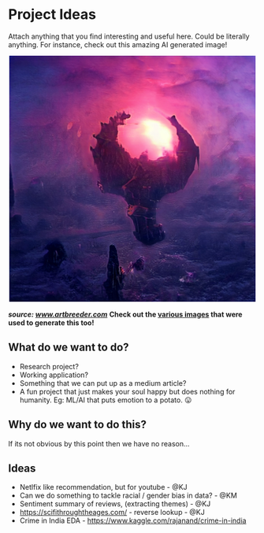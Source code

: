 # Project Ideas
Attach anything that you find interesting and useful here. Could be literally anything. For instance, check out this amazing AI generated image!

<div style="text-align:center">
<img src="/658f25a214765c67.jpeg" height="500">
</div>

___source: www.artbreeder.com___ 
__Check out the [various images](https://www.artbreeder.com/lineage?k=6a8e994b1eb975c8167f) that were used to generate this too!__

## What do we want to do?
- Research project?
- Working application?
- Something that we can put up as a medium article?
- A fun project that just makes your soul happy but does nothing for humanity. Eg: ML/AI that puts emotion to a potato. :stuck_out_tongue:	

## Why do we want to do this?
If its not obvious by this point then we have no reason...


## Ideas
- Netlfix like recommendation, but for youtube - @KJ
- Can we do something to tackle racial / gender bias in data? - @KM
- Sentiment summary of reviews, (extracting themes) - @KJ
- https://scifithroughtheages.com/ - reverse lookup - @KJ
- Crime in India EDA - https://www.kaggle.com/rajanand/crime-in-india
